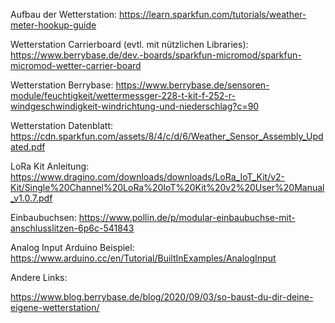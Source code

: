 
Aufbau der Wetterstation:
https://learn.sparkfun.com/tutorials/weather-meter-hookup-guide


Wetterstation Carrierboard (evtl. mit nützlichen Libraries):
https://www.berrybase.de/dev.-boards/sparkfun-micromod/sparkfun-micromod-wetter-carrier-board


Wetterstation Berrybase:
https://www.berrybase.de/sensoren-module/feuchtigkeit/wettermessger-228-t-kit-f-252-r-windgeschwindigkeit-windrichtung-und-niederschlag?c=90


Wetterstation Datenblatt:
https://cdn.sparkfun.com/assets/8/4/c/d/6/Weather_Sensor_Assembly_Updated.pdf


LoRa Kit Anleitung:
https://www.dragino.com/downloads/downloads/LoRa_IoT_Kit/v2-Kit/Single%20Channel%20LoRa%20IoT%20Kit%20v2%20User%20Manual_v1.0.7.pdf



Einbaubuchsen:
https://www.pollin.de/p/modular-einbaubuchse-mit-anschlusslitzen-6p6c-541843



Analog Input Arduino Beispiel:
https://www.arduino.cc/en/Tutorial/BuiltInExamples/AnalogInput


Andere Links:

https://www.blog.berrybase.de/blog/2020/09/03/so-baust-du-dir-deine-eigene-wetterstation/